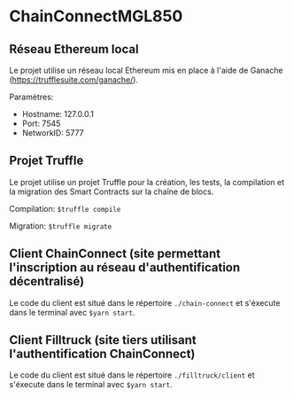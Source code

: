 # ChainConnectMGL850

## Réseau Ethereum local

Le projet utilise un réseau local Ethereum mis en place à l'aide de Ganache
(https://trufflesuite.com/ganache/).

Paramètres: 
- Hostname: 127.0.0.1
- Port: 7545
- NetworkID: 5777

## Projet Truffle

Le projet utilise un projet Truffle pour la création, les tests, la compilation et la migration des Smart Contracts sur la chaîne de blocs.

Compilation: `$truffle compile`

Migration: `$truffle migrate`

## Client ChainConnect (site permettant l'inscription au réseau d'authentification décentralisé)

Le code du client est situé dans le répertoire `./chain-connect` et s'éxecute dans le terminal avec `$yarn start`.

## Client Filltruck (site tiers utilisant l'authentification ChainConnect)

Le code du client est situé dans le répertoire `./filltruck/client` et s'éxecute dans le terminal avec `$yarn start`.
